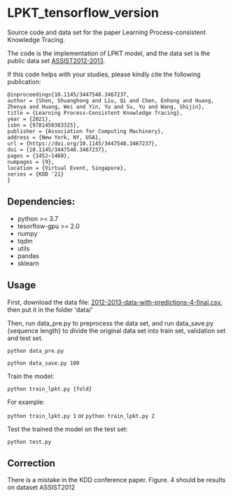 # LPKT_tensorflow_version

Source code and data set for the paper Learning Process-consistent Knowledge Tracing.

The code is the implementation of LPKT model, and the data set is the public data set [ASSIST2012-2013](https://sites.google.com/site/assistmentsdata/home/2012-13-school-data-withaffect).

If this code helps with your studies, please kindly cite the following publication:
```
@inproceedings{10.1145/3447548.3467237,
author = {Shen, Shuanghong and Liu, Qi and Chen, Enhong and Huang, Zhenya and Huang, Wei and Yin, Yu and Su, Yu and Wang, Shijin},
title = {Learning Process-Consistent Knowledge Tracing},
year = {2021},
isbn = {9781450383325},
publisher = {Association for Computing Machinery},
address = {New York, NY, USA},
url = {https://doi.org/10.1145/3447548.3467237},
doi = {10.1145/3447548.3467237},
pages = {1452–1460},
numpages = {9},
location = {Virtual Event, Singapore},
series = {KDD '21}
}
```

## Dependencies:

- python >= 3.7
- tesorflow-gpu >= 2.0 
- numpy
- tqdm
- utils
- pandas
- sklearn


## Usage

First, download the data file: [2012-2013-data-with-predictions-4-final.csv](https://sites.google.com/site/assistmentsdata/home/2012-13-school-data-withaffect), then put it in the folder 'data/' 

Then, run data_pre.py to preprocess the data set, and run data_save.py {sequence length} to divide the original data set into train set, validation set and test set. 

`python data_pre.py`


`python data_save.py 100`

Train the model:

`python train_lpkt.py {fold}`

For example:

`python train_lpkt.py 1`  or `python train_lpkt.py 2`

Test the trained the model on the test set:

`python test.py`


## Correction

There is a mistake in the KDD conference paper. Figure. 4 should be results on dataset ASSIST2012
